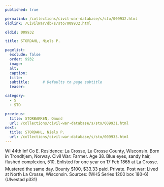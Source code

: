 ```yaml
---
published: true

permalink: /collections/civil-war-database/s/sto/009932.html
oldlink: /CivilWar/db/s/sto/009932.html

oldid: 009932

title: STORDAHL, Niels P.

pagelist:
  exclude: false
  order: 9932
  image: 
  alt:
  caption:
  title:
  subtitle:      # Defaults to page subtitle
  teaser:

category: 
  - S 
  - STO

previous:
  title: STORBAKKEN, Omund
  url: /collections/civil-war-database/s/sto/009931.html  
next:
  title: STORDAHL, Niels P.
  url: /collections/civil-war-database/s/sto/009933.html   
---
```

WI 44th Inf Co E. Residence: La Crosse, La Crosse County, Wisconsin. Born in Trondhjem, Norway. Civil War: Farmer. Age 38. Blue eyes, sandy hair, flushed complexion, 5&#146;10&#148;. Enlisted for one year on 17 Feb 1865 at La Crosse. Mustered the same day. Bounty $100, $33.33 paid. Private. Post war: Lived at North La Crosse, Wisconsin. Sources: (WHS Series 1200 box 180-6) (Ulvestad p331)